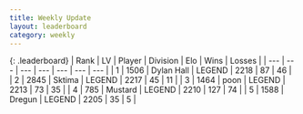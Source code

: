 ```yaml
---
title: Weekly Update
layout: leaderboard
category: weekly
---
```


{: .leaderboard}
| Rank | LV | Player | Division | Elo | Wins | Losses |
| --- | --- | --- | --- | --- | --- | --- |
| <span data-change="18">1</span> | 1506 | <span title="ID: 174294">Dylan Hall</span> | LEGEND | <span data-change="318">2218</span> | <span data-change="79">87</span> | <span data-change="35">46</span> |
| <span data-change="-1">2</span> | 2845 | <span title="ID: 353063">Sktima</span> | LEGEND | <span data-change="132">2217</span> | <span data-change="24">45</span> | <span data-change="2">11</span> |
| <span data-change="-1">3</span> | 1464 | <span title="ID: 540690">poon</span> | LEGEND | <span data-change="201">2213</span> | <span data-change="69">73</span> | <span data-change="33">35</span> |
| <span data-change="21">4</span> | 785 | <span title="ID: 611082">Mustard</span> | LEGEND | <span data-change="331">2210</span> | <span data-change="122">127</span> | <span data-change="69">74</span> |
| <span data-change="-1">5</span> | 1588 | <span title="ID: 337810">Dregun</span> | LEGEND | <span data-change="228">2205</span> | <span data-change="29">35</span> | <span data-change="5">5</span> |